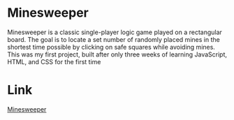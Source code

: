 # Minesweeper

<p>Minesweeper is a classic single-player logic game played on a rectangular board. 
The goal is to locate a set number of randomly placed mines in the shortest time possible by clicking on safe squares while avoiding mines. 
This was my first project, built after only three weeks of learning JavaScript, HTML, and CSS for the first time</p>

# Link
<a href="https://annabalinov.github.io/Minesweeper/" target="blank"> Minesweeper </a>
